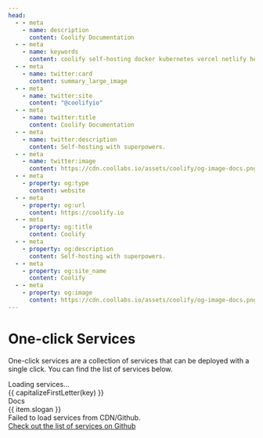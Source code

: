 ```yaml
---
head:
  - - meta
    - name: description
      content: Coolify Documentation
  - - meta
    - name: keywords
      content: coolify self-hosting docker kubernetes vercel netlify heroku render digitalocean aws gcp azure
  - - meta
    - name: twitter:card
      content: summary_large_image
  - - meta
    - name: twitter:site
      content: "@coolifyio"
  - - meta
    - name: twitter:title
      content: Coolify Documentation
  - - meta
    - name: twitter:description
      content: Self-hosting with superpowers.
  - - meta
    - name: twitter:image
      content: https://cdn.coollabs.io/assets/coolify/og-image-docs.png
  - - meta
    - property: og:type
      content: website
  - - meta
    - property: og:url
      content: https://coolify.io
  - - meta
    - property: og:title
      content: Coolify
  - - meta
    - property: og:description
      content: Self-hosting with superpowers.
  - - meta
    - property: og:site_name
      content: Coolify
  - - meta
    - property: og:image
      content: https://cdn.coollabs.io/assets/coolify/og-image-docs.png
---
```


# One-click Services

One-click services are a collection of services that can be deployed with a single click. You can find the list of services below.

<script setup>
  import { onMounted, ref } from 'vue'
  let loading = ref(true);
  let services = ref([]); 
  let failedToLoad = ref(false);
  onMounted(async () => {
    let res = null
    try {
      res = await fetch('https://cdn.coollabs.io/coolify/service-templates.json?from=docs',{cache: "no-cache"})
    } catch(error) {
      res = await fetch('https://raw.githubusercontent.com/coollabsio/coolify/main/templates/service-templates.json',{cache: "no-cache"})
  }
    if (res.ok === false) {
      failedToLoad.value = true
      loading.value = false
      return
    }
    const data = await res.json()
    services.value = data
    loading.value = false
  })
  function capitalizeFirstLetter(string) {
   return string.charAt(0).toUpperCase() + string.slice(1);
  }
</script>
<div v-if="loading">Loading services...</div>
  <div v-for="(item,key) in services" class="grid grid-cols-2 my-4 rounded p-2">
  <div >
   <div class="text-xl font-bold" >{{ capitalizeFirstLetter(key) }}</div>
   <a class="text-xs" :href="item.documentation">
     Docs</a>
   </div>
   <div class="text-xs w-full">{{ item.slogan }}</div>
  </div>

<div v-if="failedToLoad">
  <div>Failed to load services from CDN/Github. </div>
  <a href="https://github.com/coollabsio/coolify/tree/main/templates/compose" target="_blank">Check out the list of services on Github</a>
</div>
